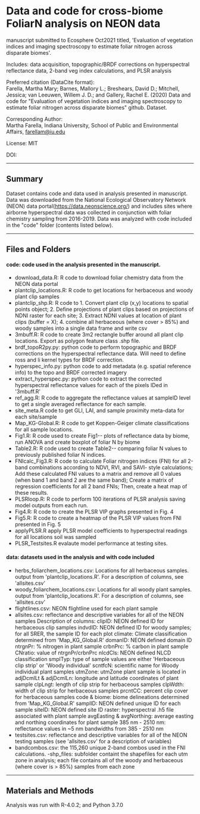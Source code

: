 # Data and code for cross-biome FoliarN analysis on NEON data
manuscript submitted to Ecosphere Oct2021 titled, 'Evaluation of vegetation indices and imaging spectroscopy to estimate foliar nitrogen across disparate biomes'. 

Includes: data acquisition, topographic/BRDF corrections on hyperspectral reflectance data, 2-band veg index calculations, and PLSR analysis

Preferred citation (DataCite format):  
 	Farella, Martha Mary; Barnes, Mallory L.; Breshears, David D.; Mitchell, Jessica; van Leeuwen, Willem J. D.; and Gallery, Rachel E. (2020)
	Data and code for "Evaluation of vegetation indices and imaging spectroscopy to estimate foliar nitrogen across disparate biomes"
  	github. Dataset. 

Corresponding Author:   
  Martha Farella, Indiana University, School of Public and Environmental Affairs, farellam@iu.edu

License:
  MIT
  
DOI:


---------------------------------------------
## Summary
Dataset contains code and data used in analysis presented in manuscript.
Data was downloaded from the National Ecological Observatory Network (NEON) data portal(https://data.neonscience.org/) and includes sites where airborne hyperspectral data was collected in conjunction with foliar chemistry sampling from 2016-2019.
Data was analyzed with code included in the "code" folder (contents listed below).

---------------------------------------------
## Files and Folders


#### code: code used in the analysis presented in the manuscript. 
- download_data.R: R code to download foliar chemistry data from the NEON data portal
- plantclip_locations.R: R code to get locations for herbaceous and woody plant clip samples
- plantclip_shp.R: R code to 1.	Convert plant clip (x,y) locations to spatial points object; 2.	Define projections of plant clips based on projections of NDNI raster for each site; 3.	Extract NDNI values at location of plant clips (buffer = X); 4. combine all herbaceous (where cover > 85%) and woody samples into a single data frame and write csv
- 3mbuff.R: R code to create 3m2 rectangle buffer around all plant clip locations. Export as polygon feature class .shp file.
- brdf_topoR2py.py: python code to perform topographic and BRDF corrections on the hyperspectral reflectance data. Will need to define ross and li kernel types for BRDF correction.
- hyperspec_info.py: python code to add metadata (e.g. spatial reference info) to the topo and BRDF corrected imagery
- extract_hyperspec.py: python code to extract the corrected hyperspectral reflectance values for each of the pixels IDed in '3mbuff.R'
- ref_agg.R: R code to aggregate the reflectance values at sampleID level to get a single averaged reflectance for each sample.
- site_meta.R code to get GLI, LAI, and sample proximity meta-data for each site/sample
- Map_KG-Global.R: R code to get Koppen-Geiger climate classifications for all sample locations.
- Fig1.R: R code used to create Fig1-- plots of reflectance data by biome, run ANOVA and create boxplot of foliar N by biome
- Table2.R: R code used to create Table2-- comparing foliar N values to previously published foliar N indices. 
- FNIcalc_Fig3.R: R code to calculate Foliar nitrogen indices (FNI) for all 2-band combinations according to NDVI, RVI, and SAVI- style calculations; Add these calculated FNI values to a matrix and remove all 0 values (when band 1 and band 2 are the same band); Create a matrix of regression coefficients for all 2 band FNIs; Then, create a heat map of these results.
- PLSRloop.R: R code to perform 100 iterations of PLSR analysis saving model outputs from each run.
- Fig4.R: R code to create the PLSR VIP graphs presented in Fig. 4
- Fig5.R: R code to create a heatmap of the PLSR VIP values from FNI presented in Fig. 5
- applyPLSR.R apply PLSR model coefficients to hyperspectral readings for all locations soil was sampled
- PLSR_Testsites.R evalaute model performance at testing sites.

#### data: datasets used in the analysis and with code included 
- herbs_foliarchem_locations.csv: Locations for all herbaceous samples. output from 'plantclip_locations.R'. 
	For a description of columns, see 'allsites.csv'
- woody_foliarchem_locations.csv: Locations for all woody plant samples. output from 'plantclip_locations.R'. 
	For a description of columns, see 'allsites.csv'
- flightlines.csv: NEON flightline used for each plant sample
- allsites.csv: reflectance and descriptive variables for all of the NEON samples
	Description of columns:
	clipID: NEON defined ID for herbaceous clip samples
	indvdID: NEON defined ID for woody samples; for all SRER, the sample ID for each plot
	climate: Climate classification determined from 'Map_KG_Global.R'
	domanID: NEON defined domain ID
	ntrgnPr: % nitrogen in plant sample
	crbnPrc: % carbon in plant sample
	CNratio: value of ntrgnPr/crbnPrc
	nlcdCls: NEON defined NLCD classification
	smplTyp: type of sample values are either 'Herbaceous clip strip' or 'Woody individual'
	scntfcN: scientific name for Woody individual plant samples
	utmZone: utmZone plant sample is located in
	adjDcmlLt & adjDcmlLn: longitude and latitude coordinates of plant sample
	clpLngt: length of clip strip for herbaceous samples
	clpWdth: width of clip strip for herbaceous samples
	prcntCC: percent clip cover for herbaceous samples
	code & biome: biome delineations determined from 'Map_KG_Global.R'
	samplID: NEON defined unique ID for each sample
	siteID: NEON defined site ID
	raster: hyperspectral .h5 file associated with plant sample
	avgEasting & avgNorthing: average easting and northing coordinates for plant sample
	385 nm - 2510 nm: reflectance values in ~5 nm bandwidths from 385 - 2510 nm
- testsites.csv: reflectance and descriptive variables for all of the NEON testing samples (see 'allsites.csv' for a description of variables)
- bandcombos.csv: the 115,260 unique 2-band combos used in the FNI calculations.
	-shp_files: subfolder containt the shapefiles for each utm zone in analysis; each file contains all of the woody and herbaceous (where cover is > 85%) samples from each zone 

---------------------------------------------
## Materials and Methods
Analysis was run with R-4.0.2; and Python 3.7.0
